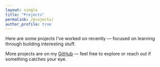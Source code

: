```yaml
---
layout: single
title: "Projects"
permalink: /projects/
author_profile: true
---
```


Here are some projects I’ve worked on recently — focused on learning through building interesting stuff.

<!-- ---

### 📦 [Project One](https://github.com/yourusername/project-one)
*A tool for [what it does]*  
Built with [Tech Stack]. Solves [short problem description].  

--- -->

<!-- ### 🛠️ [Project Two](https://yourdomain.com/demo-or-link)
*A lightweight app for [goal/use case]*  
Focused on performance, minimalist UI, and offline support. Built using [Tech Stack].

---

### 🧪 [Research Explorer](https://github.com/yourusername/research-explorer)
*Tool to explore academic CS papers using AI summarization.*  
Uses LLMs + NLP for extracting key insights. Inspired by my own paper-reading workflow.

---

### 🧭 [Travel Notes App](https://yourdomain.com/travel-notes)
*A personal side project to map memories and trip ideas.*  
Made with Next.js + Firebase. Built to stay lightweight and fast on mobile.

--- -->

More projects are on my [GitHub](https://github.com/adityabhat3) — feel free to explore or reach out if something catches your eye.
